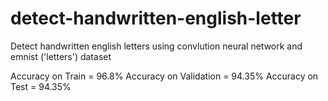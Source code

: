 # detect-handwritten-english-letter
Detect handwritten english letters using convlution neural network and emnist ('letters') dataset

Accuracy on Train = 96.8%
Accuracy on Validation = 94.35%
Accuracy on Test = 94.35%
